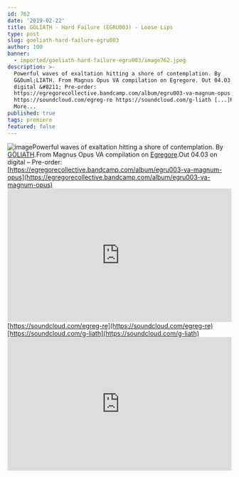 ```yaml
---
id: 762
date: '2019-02-22'
title: GÖLIATH - Hard Failure (EGRU003) - Loose Lips
type: post
slug: goeliath-hard-failure-egru003
author: 100
banner:
  - imported/goeliath-hard-failure-egru003/image762.jpeg
description: >-
  Powerful waves of exaltation hitting a shore of contemplation. By
  G&Ouml;LIATH. From Magnus Opus VA compilation on Egregore. Out 04.03 on
  digital &#8211; Pre-order:
  https://egregorecollective.bandcamp.com/album/egru003-va-magnum-opus
  https://soundcloud.com/egreg-re https://soundcloud.com/g-liath [...]Read
  More...
published: true
tags: premiere
featured: false
---
```

![image](../imported/goeliath-hard-failure-egru003/image762.jpeg)Powerful waves of exaltation hitting a shore of contemplation. By [GÖLIATH](https://g-liath.bandcamp.com).From Magnus Opus VA compilation on [Egregore](https://egregorecollective.bandcamp.com).Out 04.03 on digital – Pre-order: [https://egregorecollective.bandcamp.com/album/egru003-va-magnum-opus](https://egregorecollective.bandcamp.com/album/egru003-va-magnum-opus)<iframe width='100%' height='300' scrolling='no' frameborder='no' allow='autoplay' src='https://w.soundcloud.com/player/?url=https%3A//api.soundcloud.com/tracks/579624618&color=%23ff5500&auto_play=false&hide_related=false&show_comments=true&show_user=true&show_reposts=false&show_teaser=true'></iframe>[https://soundcloud.com/egreg-re](https://soundcloud.com/egreg-re)[https://soundcloud.com/g-liath](https://soundcloud.com/g-liath)<iframe width='100%' height='300' scrolling='no' frameborder='no' allow='autoplay' src='https://www.youtube.com/embed/4mlprwJHFKg'></iframe>